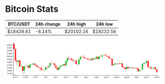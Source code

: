 # Bitcoin Stats

BTC/USDT|24h change|24h high|24h low|
|---|---|---|---|
|$18428.61|-8.14%|$20102.16|$18232.56|

<img src="./chart.svg">
